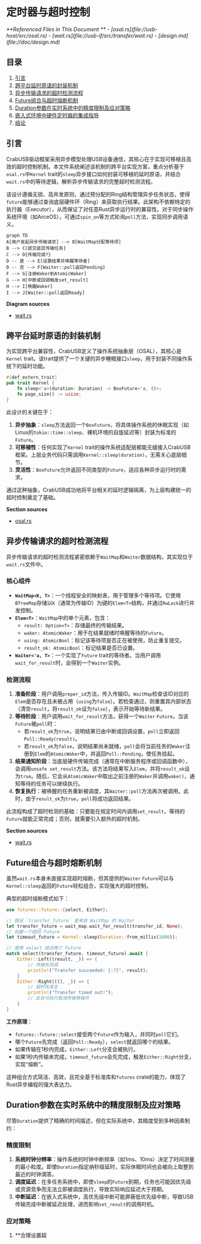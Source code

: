 # 定时器与超时控制

<cite>
**Referenced Files in This Document **  
- [osal.rs](file://usb-host/src/osal.rs)
- [wait.rs](file://usb-if/src/transfer/wait.rs)
- [design.md](file://doc/design.md)
</cite>

## 目录
1. [引言](#引言)
2. [跨平台延时原语的封装机制](#跨平台延时原语的封装机制)
3. [异步传输请求的超时检测流程](#异步传输请求的超时检测流程)
4. [Future组合与超时熔断机制](#future组合与超时熔断机制)
5. [Duration参数在实时系统中的精度限制及应对策略](#duration参数在实时系统中的精度限制及应对策略)
6. [嵌入式环境中硬件定时器的集成指导](#嵌入式环境中硬件定时器的集成指导)
7. [结论](#结论)

## 引言

CrabUSB驱动框架采用异步模型处理USB设备通信，其核心在于实现可移植且高效的超时控制机制。本文件系统阐述该机制的跨平台实现方案，重点分析基于`osal.rs`中`Kernel` trait的`sleep`异步接口如何封装可移植的延时原语，并结合`wait.rs`中的等待逻辑，解析异步传输请求的完整超时检测流程。

该设计遵循无锁、高并发原则，通过预分配的Ring结构管理异步任务状态，使得`future`能够通过查询底层硬件环（Ring）来获取执行结果。此架构不依赖特定的执行器（Executor），从而保证了对任意Rust异步运行时的兼容性。对于同步操作系统环境（如ArceOS），可通过`spin_on`等方式轮询`poll`方法，实现同步调用语义。

```mermaid
graph TD
A[用户发起异步传输请求] --> B[WaitMap分配等待项]
B --> C[提交底层传输任务]
C --> D{传输完成?}
D -- 是 --> E[设置结果并唤醒等待者]
D -- 否 --> F[Waiter::poll返回Pending]
F --> G[注册Waker到AtomicWaker]
G --> H[中断或回调触发set_result]
H --> I[唤醒Waker]
I --> J[Waiter::poll返回Ready]
```

**Diagram sources**
- [wait.rs](file://usb-if/src/transfer/wait.rs#L0-L178)

## 跨平台延时原语的封装机制

为实现跨平台兼容性，CrabUSB定义了操作系统抽象层（OSAL），其核心是`Kernel` trait。该trait提供了一个关键的异步睡眠接口`sleep`，用于封装不同操作系统下的延时功能。

```rust
#[def_extern_trait]
pub trait Kernel {
    fn sleep<'a>(duration: Duration) -> BoxFuture<'a, ()>;
    fn page_size() -> usize;
}
```

此设计的关键在于：
1.  **异步抽象**：`sleep`方法返回一个`BoxFuture`，将具体操作系统的休眠实现（如Linux的`tokio::time::sleep`、裸机环境的自旋延迟等）封装为标准的`Future`。
2.  **可移植性**：任何实现了`Kernel` trait的操作系统适配层都能无缝接入CrabUSB框架。上层业务代码只需调用`Kernel::sleep(duration)`，无需关心底层细节。
3.  **灵活性**：`BoxFuture`允许返回不同类型的`Future`，适应各种异步运行时的需求。

通过这种抽象，CrabUSB成功地将平台相关的延时逻辑隔离，为上层构建统一的超时控制奠定了基础。

**Section sources**
- [osal.rs](file://usb-host/src/osal.rs#L0-L9)

## 异步传输请求的超时检测流程

异步传输请求的超时检测流程紧密依赖于`WaitMap`和`Waiter`数据结构，其实现位于`wait.rs`文件中。

### 核心组件

-   **`WaitMap<K, T>`**：一个线程安全的映射表，用于管理多个等待项。它使用`BTreeMap`存储以`K`（通常为传输ID）为键的`Elem<T>`结构，并通过`RwLock`进行并发控制。
-   **`Elem<T>`**：`WaitMap`中的单个元素，包含：
    -   `result: Option<T>`：存储最终的传输结果。
    -   `waker: AtomicWaker`：用于在结果就绪时唤醒等待的`Future`。
    -   `using: AtomicBool`：标记该等待项是否正在被使用，防止重复提交。
    -   `result_ok: AtomicBool`：标记结果是否已设置。
-   **`Waiter<'a, T>`**：一个实现了`Future` trait的等待者。当用户调用`wait_for_result`时，会得到一个`Waiter`实例。

### 检测流程

1.  **准备阶段**：用户调用`preper_id`方法，传入传输ID。`WaitMap`检查该ID对应的`Elem`是否存在且未被占用（`using`为`false`）。若检查通过，则重置其内部状态（清空`result`，将`result_ok`设为`false`），表示开始等待新结果。
2.  **等待阶段**：用户调用`wait_for_result`方法，获得一个`Waiter` `Future`。当该`Future`被`poll`时：
    -   若`result_ok`为`true`，说明结果已由中断或回调设置，`poll`立即返回`Poll::Ready(result)`。
    -   若`result_ok`为`false`，说明结果尚未就绪，`poll`会将当前任务的`Waker`注册到`Elem`的`AtomicWaker`中，并返回`Poll::Pending`，使任务挂起。
3.  **结果通知阶段**：当底层硬件传输完成（通常在中断服务程序或回调函数中），会调用`unsafe set_result`方法。该方法将结果写入`Elem`，并将`result_ok`设为`true`。随后，它会从`AtomicWaker`中取出之前注册的`Waker`并调用`wake()`，通知等待的任务可以继续执行。
4.  **恢复执行**：被唤醒的任务重新被调度，其`Waiter::poll`方法再次被调用。此时，由于`result_ok`为`true`，`poll`将成功返回结果。

此流程构成了超时检测的基础：只要能在规定时间内调用`set_result`，等待的`Future`就能正常完成；否则，就需要引入额外的超时机制。

**Section sources**
- [wait.rs](file://usb-if/src/transfer/wait.rs#L0-L178)

## Future组合与超时熔断机制

虽然`wait.rs`本身未直接实现超时熔断，但其提供的`Waiter` `Future`可以与`Kernel::sleep`返回的`Future`轻松组合，实现强大的超时控制。

典型的超时熔断模式如下：

```rust
use futures::future::{select, Either};

// 假设 `transfer_future` 是来自 WaitMap 的 Waiter
let transfer_future = wait_map.wait_for_result(transfer_id, None);
// 创建一个超时 Future
let timeout_future = Kernel::sleep(Duration::from_millis(1000));

// 使用 select 组合两个 Future
match select(transfer_future, timeout_future).await {
    Either::Left((result, _)) => {
        // 传输先完成
        println!("Transfer succeeded: {:?}", result);
    }
    Either::Right(((), _)) => {
        // 超时先发生
        println!("Transfer timed out!");
        // 此处可执行取消传输等操作
    }
}
```

**工作原理**：
-   `futures::future::select`接受两个`Future`作为输入，并同时`poll`它们。
-   哪个`Future`先完成（返回`Poll::Ready`），`select`就返回哪个的结果。
-   如果传输在1秒内完成，`Either::Left`分支会被执行。
-   如果1秒内传输未完成，`timeout_future`会先完成，触发`Either::Right`分支，实现“熔断”。

这种组合方式简洁、高效，且完全基于标准库和`futures` crate的能力，体现了Rust异步编程的强大表达力。

## Duration参数在实时系统中的精度限制及应对策略

尽管`Duration`提供了精确的时间描述，但在实际系统中，其精度受到多种因素制约：

### 精度限制

1.  **系统时钟分辨率**：操作系统的时钟中断频率（如1ms、10ms）决定了时间测量的最小粒度。即使`Duration`指定纳秒级延时，实际休眠时间也会被向上取整到最近的时钟滴答。
2.  **调度延迟**：在多任务系统中，即使`sleep`的`Future`到期，任务也可能因优先级或资源竞争而无法立即被调度执行，导致实际响应延迟大于预期。
3.  **中断延迟**：在嵌入式系统中，高优先级中断可能屏蔽低优先级中断，导致USB传输完成中断被延迟处理，进而影响`set_result`的调用时机。

### 应对策略

1.  **合理设置超